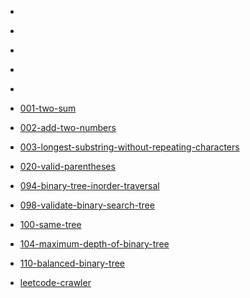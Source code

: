 * [](1/solution.md)

* [](2/solution.md)

* [](3/solution.md)

* [](4/solution.md)

* [](5/solution.md)

* [001-two-sum](leetcode/001-two-sum/solution.md)

* [002-add-two-numbers](leetcode/002-add-two-numbers/solution.md)

* [003-longest-substring-without-repeating-characters](leetcode/003-longest-substring-without-repeating-characters/solution.md)

* [020-valid-parentheses](leetcode/020-valid-parentheses/solution.md)

* [094-binary-tree-inorder-traversal](leetcode/094-binary-tree-inorder-traversal/solution.md)

* [098-validate-binary-search-tree](leetcode/098-validate-binary-search-tree/solution.md)

* [100-same-tree](leetcode/100-same-tree/solution.md)

* [104-maximum-depth-of-binary-tree](leetcode/104-maximum-depth-of-binary-tree/solution.md)

* [110-balanced-binary-tree](leetcode/110-balanced-binary-tree/solution.md)

* [leetcode-crawler](leetcode/leetcode-crawler/solution.md)

